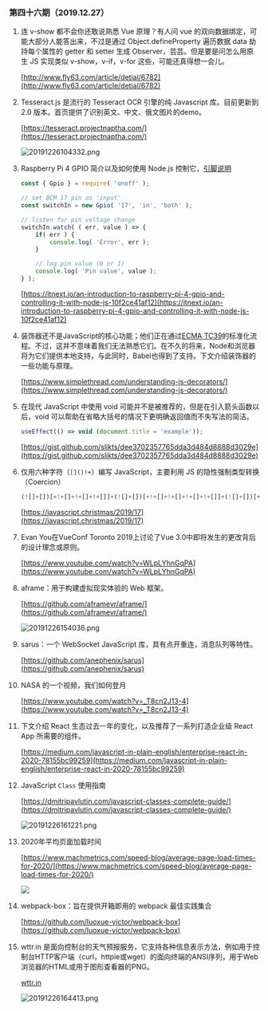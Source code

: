 ### 第四十六期（2019.12.27）

1. 连 v-show 都不会你还敢说熟悉 Vue 原理？有人问 vue 的双向数据绑定，可能大部分人能答出来，不过是通过 Object.defineProperty 遍历数据 data 劫持每个属性的 getter 和 setter 生成 Observer，芸芸。但是要是问怎么用原生 JS 实现类似 v-show，v-if，v-for 这些，可能还真得想一会儿。

	[http://www.fly63.com/article/detial/6782](http://www.fly63.com/article/detial/6782)

2. Tesseract.js 是流行的 Tesseract OCR 引擎的纯 Javascript 库。目前更新到 2.0 版本。首页提供了识别英文、中文、俄文图片的demo。

	[https://tesseract.projectnaptha.com/](https://tesseract.projectnaptha.com/)

	![20191226104332.png](https://raw.githubusercontent.com/Joeycz/pics/master/20191226104332.png)

3. Raspberry Pi 4 GPIO 简介以及如何使用 Node.js 控制它，[引脚说明](https://pinout.xyz/)

	```js
	const { Gpio } = require( 'onoff' );

	// set BCM 17 pin as 'input'
	const switchIn = new Gpio( '17', 'in', 'both' );

	// listen for pin voltage change
	switchIn.watch( ( err, value ) => {
		if( err ) {
			console.log( 'Error', err );
		}

		// log pin value (0 or 1)
		console.log( 'Pin value', value );
	} );
	```

	[https://itnext.io/an-introduction-to-raspberry-pi-4-gpio-and-controlling-it-with-node-js-10f2ce41af12](https://itnext.io/an-introduction-to-raspberry-pi-4-gpio-and-controlling-it-with-node-js-10f2ce41af12)

4. 装饰器还不是JavaScript的核心功能；他们正在通过[ECMA TC39](https://github.com/tc39/proposal-decorators)的标准化流程。不过，这并不意味着我们无法熟悉它们。在不久的将来，Node和浏览器将为它们提供本地支持，与此同时，Babel也得到了支持。下文介绍装饰器的一些功能与原理。

	[https://www.simplethread.com/understanding-js-decorators/](https://www.simplethread.com/understanding-js-decorators/)

5. 在现代 JavaScript 中使用 void 可能并不是被推荐的，但是在引入箭头函数以后，void 可以帮助在省略大括号的情况下更明确返回值而不失写法的简洁。

	```js
	useEffect(() => void (document.title = 'example'));
	```

	[https://gist.github.com/slikts/dee3702357765dda3d484d8888d3029e](https://gist.github.com/slikts/dee3702357765dda3d484d8888d3029e)

6. 仅用六种字符（`[]()!+`）编写 JavaScript，主要利用 JS 的隐性强制类型转换（Coercion）

	```js
	(![]+[])[+!+[]+!+[]+!+[]]+(![]+[])[+!+[]+!+[]+!+[]+!+[]]+(![]+[])[+!+[]+!+[]]+(![]+[])[+[]]
	```

	[https://javascript.christmas/2019/17](https://javascript.christmas/2019/17)

7. Evan You在VueConf Toronto 2019上讨论了Vue 3.0中即将发生的更改背后的设计理念或原则。

	[https://www.youtube.com/watch?v=WLpLYhnGqPA](https://www.youtube.com/watch?v=WLpLYhnGqPA)

8. aframe：用于构建虚拟现实体验的 Web 框架。

	[https://github.com/aframevr/aframe/](https://github.com/aframevr/aframe/)

	![20191226154036.png](https://raw.githubusercontent.com/Joeycz/pics/master/20191226154036.png)

9. sarus：一个 WebSocket JavaScript 库，具有点开重连，消息队列等特性。

	[https://github.com/anephenix/sarus](https://github.com/anephenix/sarus)

10. NASA 的一个视频，我们如何登月

	[https://www.youtube.com/watch?v=_T8cn2J13-4](https://www.youtube.com/watch?v=_T8cn2J13-4)

11. 下文介绍 React 生态过去一年的变化，以及推荐了一系列打造企业级 React App 所需要的组件。

	[https://medium.com/javascript-in-plain-english/enterprise-react-in-2020-78155bc99259](https://medium.com/javascript-in-plain-english/enterprise-react-in-2020-78155bc99259)

12. JavaScript `Class` 使用指南

	[https://dmitripavlutin.com/javascript-classes-complete-guide/](https://dmitripavlutin.com/javascript-classes-complete-guide/)

	![20191226161221.png](https://raw.githubusercontent.com/Joeycz/pics/master/20191226161221.png)

13. 2020年平均页面加载时间

	[https://www.machmetrics.com/speed-blog/average-page-load-times-for-2020/](https://www.machmetrics.com/speed-blog/average-page-load-times-for-2020/)

	![](https://raw.githubusercontent.com/Joeycz/pics/master/machmetricsinfo-1-410x1024.jpg)

14. webpack-box：旨在提供开箱即用的 webpack 最佳实践集合

	[https://github.com/luoxue-victor/webpack-box](https://github.com/luoxue-victor/webpack-box)

15. wttr.in 是面向控制台的天气预报服务，它支持各种信息表示方法，例如用于控制台HTTP客户端（curl，httpie或wget）的面向终端的ANSI序列，用于Web浏览器的HTML或用于图形查看器的PNG。

	[wttr.in](wttr.in)

	![20191226164413.png](https://raw.githubusercontent.com/Joeycz/pics/master/20191226164413.png)